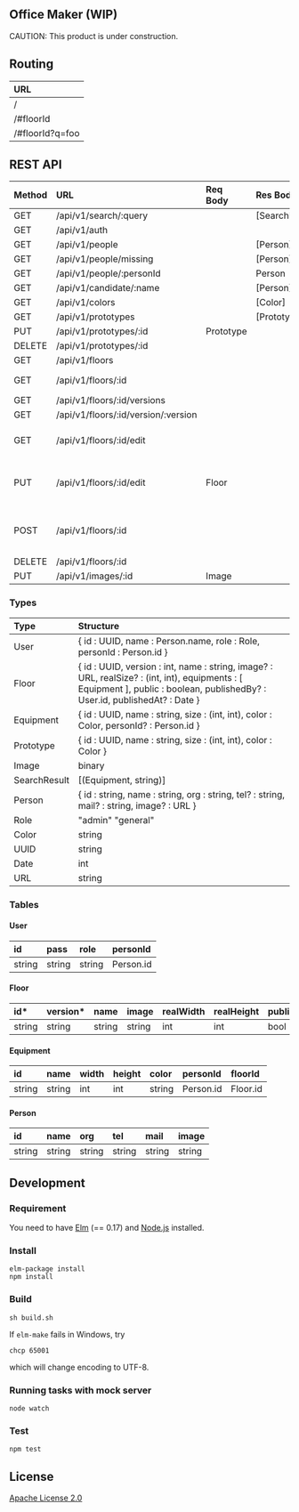 Office Maker (WIP)
----

CAUTION: This product is under construction.

## Routing

|URL|
|:--|
|/|
|/#floorId|
|/#floorId?q=foo|

## REST API

|Method|URL|Req Body|Res Body|Description|Guest|General|Admin|
|:--|:--|:--|:--|:--|:--|:--|:--|
|GET| /api/v1/search/:query||[SearchResult]||✓|✓|✓|
|GET| /api/v1/auth||||✓|✓|✓|
|GET| /api/v1/people||[Person]||✓|✓|✓|
|GET| /api/v1/people/missing||[Person]||✓|✓|✓|
|GET| /api/v1/people/:personId||Person||✓|✓|✓|
|GET| /api/v1/candidate/:name||[Person]||✓|✓|✓|
|GET| /api/v1/colors||[Color]||✓|✓|✓|
|GET| /api/v1/prototypes||[Prototype]||✓|✓|✓|
|PUT| /api/v1/prototypes/:id|Prototype|||||✓|
|DELETE| /api/v1/prototypes/:id||||||✓|
|GET| /api/v1/floors||||✓|✓|✓|
|GET| /api/v1/floors/:id|||fetch latest version|✓|✓|✓|
|GET| /api/v1/floors/:id/versions||||✓|✓|✓|
|GET| /api/v1/floors/:id/version/:version||||✓|✓|✓|
|GET| /api/v1/floors/:id/edit|||fetch latest unpublished version||✓|✓|
|PUT| /api/v1/floors/:id/edit|Floor||update latest unpublished version||✓|✓|
|POST| /api/v1/floors/:id|||publish latest unpublished version|||✓|
|DELETE| /api/v1/floors/:id||||||✓|
|PUT| /api/v1/images/:id|Image|||||✓|

### Types
|Type|Structure|
|:--|:--|
|User| { id : UUID, name : Person.name, role : Role, personId : Person.id } |
|Floor| { id : UUID, version : int, name : string, image? : URL, realSize? : (int, int), equipments : [ Equipment ], public : boolean, publishedBy? : User.id, publishedAt? : Date } |
|Equipment| { id : UUID, name : string, size : (int, int), color : Color, personId? : Person.id } |
|Prototype| { id : UUID, name : string, size : (int, int), color : Color } |
|Image| binary |
|SearchResult| [(Equipment, string)] |
|Person| { id : string, name : string, org : string, tel? : string, mail? : string, image? : URL } |
|Role| "admin" "general" |
|Color| string |
|UUID| string |
|Date| int |
|URL| string |

### Tables

#### User
|id|pass|role|personId|
|:--|:--|:--|:--|
|string|string|string|Person.id|

#### Floor
|id*|version*|name|image|realWidth|realHeight|public|publishedBy|
|:--|:--|:--|:--|:--|:--|:--|:--|
|string|string|string|string|int|int|bool|User.id|

#### Equipment
|id|name|width|height|color|personId|floorId|
|:--|:--|:--|:--|:--|:--|:--|
|string|string|int|int|string|Person.id|Floor.id|

#### Person
|id|name|org|tel|mail|image|
|:--|:--|:--|:--|:--|:--|
|string|string|string|string|string|string|

## Development

### Requirement

You need to have [Elm](http://elm-lang.org/) (== 0.17) and [Node.js](https://nodejs.org/) installed.

### Install

```
elm-package install
npm install
```

### Build

```
sh build.sh
```

If `elm-make` fails in Windows, try
```
chcp 65001
```
which will change encoding to UTF-8.

### Running tasks with mock server

```
node watch
```

### Test

```
npm test
```

## License

[Apache License 2.0](LICENSE)

